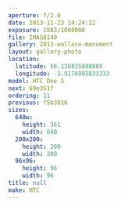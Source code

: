 ```yaml
---
aperture: f/2.0
date: 2013-11-23 14:24:12
exposure: 1883/1000000
file: IMAG0140
gallery: 2013-wallace-monument
layout: gallery-photo
location:
  latitude: 56.138835888889
  longitude: -3.9176985833333
model: HTC One S
next: 69e351f
ordering: 11
previous: f5b3016
sizes:
  640w:
    height: 361
    width: 640
  200x200:
    height: 200
    width: 200
  96x96:
    height: 96
    width: 96
title: null
make: HTC
---
```

